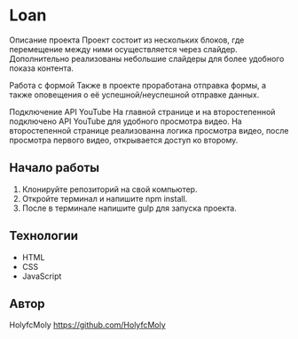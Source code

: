 # Loan

Описание проекта
Проект состоит из нескольких блоков, где перемещение между ними осуществляется через слайдер. Дополнительно реализованы небольшие слайдеры для более удобного показа контента.

Работа с формой
Также в проекте проработана отправка формы, а также оповещения о её успешной/неуспешной отправке данных.

Подключение API YouTube
На главной странице и на второстепенной подключено API YouTube для удобного просмотра видео.
На второстепенной странице реализованна логика просмотра видео, после просмотра первого видео, открывается доступ ко второму.


## Начало работы
1. Клонируйте репозиторий на свой компьютер.
2. Откройте терминал и напишите npm install.
3. После в терминале напишите gulp для запуска проекта.

## Технологии

- HTML
- CSS
- JavaScript

## Автор

HolyfcMoly
https://github.com/HolyfcMoly

